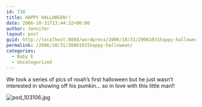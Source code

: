 ```yaml
---
id: 738
title: HAPPY HALLOWEEN!!
date: 2006-10-31T13:44:32+00:00
author: Jennifer
layout: post
guid: http://localhost:8888/wordpress/2006/10/31/20061031happy-halloween/
permalink: /2006/10/31/20061031happy-halloween/
categories:
  - Baby E
  - Uncategorized
---
```

We took a series of pics of noah&#8217;s first halloween but he just wasn&#8217;t interested in showing off his pumkin&#8230; so in love with this little man!!
  
<img id="image59" alt="pod_103106.jpg" src="http://static.squarespace.com/static/50db6bb3e4b015296cd43789/50dfa5b1e4b0dc6320e0b5ea/50dfa5b1e4b0dc6320e0b61f/1162241557000/?format=original" />